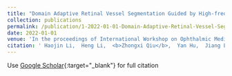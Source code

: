 ```yaml
---
title: "Domain Adaptive Retinal Vessel Segmentation Guided by High-frequency Component"
collection: publications
permalink: /publication/1-2022-01-01-Domain-Adaptive-Retinal-Vessel-Segmentation-Guided-by-High-frequency-Component
date: 2022-01-01
venue: 'In the proceedings of International Workshop on Ophthalmic Medical Image Analysis'
citation: ' Haojin Li,  Heng Li,  <b>Zhongxi Qiu</b>,  Yan Hu,  Jiang Liu, &quot;Domain Adaptive Retinal Vessel Segmentation Guided by High-frequency Component.&quot; In the proceedings of International Workshop on Ophthalmic Medical Image Analysis, 2022.'
---
```

Use [Google Scholar](https://scholar.google.com/scholar?q=Domain+Adaptive+Retinal+Vessel+Segmentation+Guided+by+High+frequency+Component){:target="_blank"} for full citation